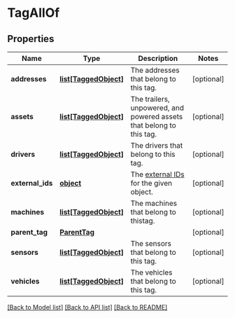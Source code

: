 # TagAllOf

## Properties
Name | Type | Description | Notes
------------ | ------------- | ------------- | -------------
**addresses** | [**list[TaggedObject]**](TaggedObject.md) | The addresses that belong to this tag. | [optional] 
**assets** | [**list[TaggedObject]**](TaggedObject.md) | The trailers, unpowered, and powered assets that belong to this tag. | [optional] 
**drivers** | [**list[TaggedObject]**](TaggedObject.md) | The drivers that belong to this tag. | [optional] 
**external_ids** | [**object**](.md) | The [external IDs](https://developers.samsara.com/docs/external-ids) for the given object. | [optional] 
**machines** | [**list[TaggedObject]**](TaggedObject.md) | The machines that belong to thistag. | [optional] 
**parent_tag** | [**ParentTag**](ParentTag.md) |  | [optional] 
**sensors** | [**list[TaggedObject]**](TaggedObject.md) | The sensors that belong to this tag. | [optional] 
**vehicles** | [**list[TaggedObject]**](TaggedObject.md) | The vehicles that belong to this tag. | [optional] 

[[Back to Model list]](../README.md#documentation-for-models) [[Back to API list]](../README.md#documentation-for-api-endpoints) [[Back to README]](../README.md)


